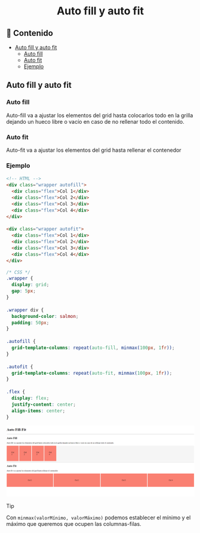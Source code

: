 <h1 align="center">Auto fill y auto fit</h1>

<h2>📑 Contenido</h2>

- [Auto fill y auto fit](#auto-fill-y-auto-fit)
  - [Auto fill](#auto-fill)
  - [Auto fit](#auto-fit)
  - [Ejemplo](#ejemplo)

## Auto fill y auto fit

### Auto fill

Auto-fill va a ajustar los elementos del grid hasta colocarlos todo en la grilla dejando un hueco libre o vacío en caso de no rellenar todo el contenido.

### Auto fit

Auto-fit va a ajustar los elementos del grid hasta rellenar el contenedor

### Ejemplo

```html
<!-- HTML -->
<div class="wrapper autofill">
  <div class="flex">Col 1</div>
  <div class="flex">Col 2</div>
  <div class="flex">Col 3</div>
  <div class="flex">Col 4</div>
</div>

<div class="wrapper autofit">
  <div class="flex">Col 1</div>
  <div class="flex">Col 2</div>
  <div class="flex">Col 3</div>
  <div class="flex">Col 4</div>
</div>
```

```css
/* CSS */
.wrapper {
  display: grid;
  gap: 5px;
}

.wrapper div {
  background-color: salmon;
  padding: 50px;
}

.autofill {
  grid-template-columns: repeat(auto-fill, minmax(100px, 1fr));
}

.autofit {
  grid-template-columns: repeat(auto-fit, minmax(100px, 1fr));
}

.flex {
  display: flex;
  justify-content: center;
  align-items: center;
}
```

![Grid Auto fill y fit](./img/Auto-Fill-Fit.png)

> [!TIP]
>
> Con `minmax(valorMínimo, valorMáximo)` podemos establecer el mínimo y el máximo que queremos que ocupen las columnas-filas.
